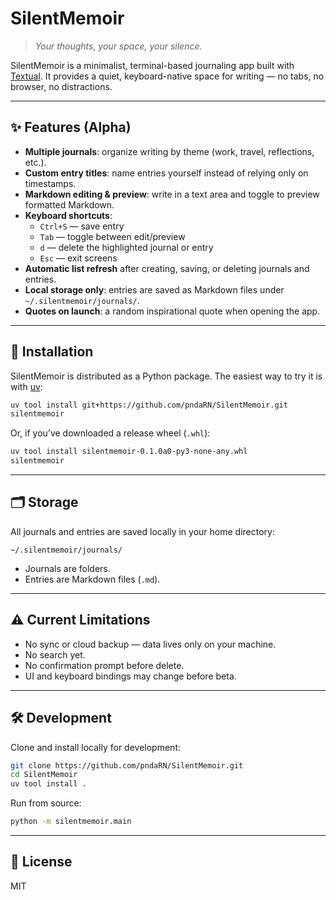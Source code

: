 # SilentMemoir  
> *Your thoughts, your space, your silence.*

SilentMemoir is a minimalist, terminal-based journaling app built with [Textual](https://textual.textualize.io/). It provides a quiet, keyboard-native space for writing — no tabs, no browser, no distractions.  

---

## ✨ Features (Alpha)
- **Multiple journals**: organize writing by theme (work, travel, reflections, etc.).  
- **Custom entry titles**: name entries yourself instead of relying only on timestamps.  
- **Markdown editing & preview**: write in a text area and toggle to preview formatted Markdown.  
- **Keyboard shortcuts**:
  - `Ctrl+S` — save entry  
  - `Tab` — toggle between edit/preview  
  - `d` — delete the highlighted journal or entry  
  - `Esc` — exit screens  
- **Automatic list refresh** after creating, saving, or deleting journals and entries.  
- **Local storage only**: entries are saved as Markdown files under `~/.silentmemoir/journals/`.  
- **Quotes on launch**: a random inspirational quote when opening the app.  

---

## 🚀 Installation
SilentMemoir is distributed as a Python package. The easiest way to try it is with [uv](https://docs.astral.sh/uv/):

```bash
uv tool install git+https://github.com/pndaRN/SilentMemoir.git
silentmemoir
```

Or, if you’ve downloaded a release wheel (`.whl`):

```bash
uv tool install silentmemoir-0.1.0a0-py3-none-any.whl
silentmemoir
```

---

## 🗂 Storage
All journals and entries are saved locally in your home directory:

```
~/.silentmemoir/journals/
```

- Journals are folders.  
- Entries are Markdown files (`.md`).  

---

## ⚠️ Current Limitations
- No sync or cloud backup — data lives only on your machine.  
- No search yet.  
- No confirmation prompt before delete.  
- UI and keyboard bindings may change before beta.  

---

## 🛠 Development
Clone and install locally for development:

```bash
git clone https://github.com/pndaRN/SilentMemoir.git
cd SilentMemoir
uv tool install .
```

Run from source:
```bash
python -m silentmemoir.main
```

---

## 📜 License
MIT  
